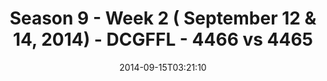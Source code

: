 ---
title: Season 9 - Week 2 ( September 12 & 14, 2014) - DCGFFL - 4466 vs 4465
teams_score:
- team: 4466
  score: 28
- team: 4465
  score: 14
mvp: 'Purple: Howard Yuan / Pacific: Sam Shelton'
game-ball: N/A
season: 9
week: 2
date: '2014-09-15T03:21:10'
pageid: season-9-week-2-4466-vs-4465
---
